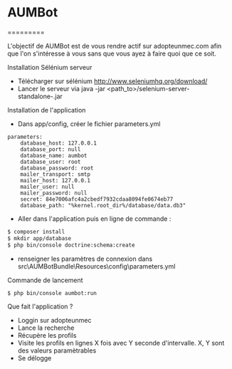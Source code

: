 # AUMBot
=========

L'objectif de AUMBot est de vous rendre actif sur adopteunmec.com afin que l'on s'intéresse à vous sans que vous ayez à faire quoi que ce soit.


Installation Sélénium serveur

  - Télécharger sur sélénium http://www.seleniumhq.org/download/
  - Lancer le serveur via java -jar <path_to>/selenium-server-standalone-<version>.jar
  
Installation de l'application

  - Dans app/config, créer le fichier parameters.yml
```code
parameters:
    database_host: 127.0.0.1
    database_port: null
    database_name: aumbot
    database_user: root
    database_password: root
    mailer_transport: smtp
    mailer_host: 127.0.0.1
    mailer_user: null
    mailer_password: null
    secret: 84e7006afc4a2cbedf7932cdaa8094fe0674eb77
    database_path: "%kernel.root_dir%/database/data.db3"
```
  - Aller dans l'application puis en ligne de commande :

```sh
$ composer install
$ mkdir app/database
$ php bin/console doctrine:schema:create
```
  - renseigner les paramètres de connexion dans src\AUMBotBundle\Resources\config\parameters.yml

Commande de lancement

```sh
$ php bin/console aumbot:run
```

Que fait l'application ?

  - Loggin sur adopteunmec
  - Lance la recherche
  - Récupère les profils
  - Visite les profils en lignes X fois avec Y seconde d'intervalle. X, Y sont des valeurs paramètrables
  - Se délogge
